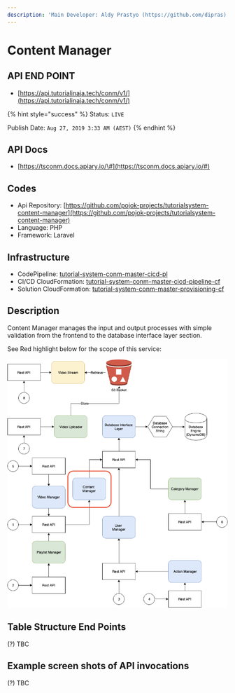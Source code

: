 ```yaml
---
description: 'Main Developer: Aldy Prastyo (https://github.com/dipras)'
---
```


# Content Manager

## API END POINT

* [https://api.tutorialinaja.tech/conm/v1/](https://api.tutorialinaja.tech/conm/v1/)

{% hint style="success" %}
Status: `LIVE`

Publish Date: `Aug 27, 2019 3:33 AM (AEST)`
{% endhint %}

## API Docs

* [https://tsconm.docs.apiary.io/\#](https://tsconm.docs.apiary.io/#)

## Codes

* Api Repository: [https://github.com/pojok-projects/tutorialsystem-content-manager](https://github.com/pojok-projects/tutorialsystem-content-manager)
* Language: PHP
* Framework: Laravel 

## Infrastructure

* CodePipeline: [tutorial-system-conm-master-cicd-pl](https://ap-southeast-1.console.aws.amazon.com/codesuite/codepipeline/pipelines/tutorial-system-conm-master-cicd-pl/view?region=ap-southeast-1)
* CI/CD CloudFormation: [tutorial-system-conm-master-cicd-pipeline-cf](https://ap-southeast-1.console.aws.amazon.com/cloudformation/home?region=ap-southeast-1#/stacks/stackinfo?filteringText=con&filteringStatus=active&viewNested=true&hideStacks=false&stackId=arn%3Aaws%3Acloudformation%3Aap-southeast-1%3A706415835325%3Astack%2Ftutorial-system-conm-master-cicd-pipeline-cf%2F6b1838a0-c827-11e9-afe1-06bdf62c7d4c)
* Solution CloudFormation: [tutorial-system-conm-master-provisioning-cf](https://ap-southeast-1.console.aws.amazon.com/cloudformation/home?region=ap-southeast-1#/stacks/stackinfo?filteringText=con&filteringStatus=active&viewNested=true&hideStacks=false&stackId=arn%3Aaws%3Acloudformation%3Aap-southeast-1%3A706415835325%3Astack%2Ftutorial-system-conm-master-provisioning-cf%2Fcdcc2a60-c827-11e9-98f1-0a7a5dd66442)

## Description

Content Manager manages the input and output processes with simple validation from the frontend to the database interface layer section.

See Red highlight below for the scope of this service:

![](../.gitbook/assets/image%20%284%29.png)

## Table Structure End Points

\(?\) TBC

## Example screen shots of API invocations

\(?\) TBC

